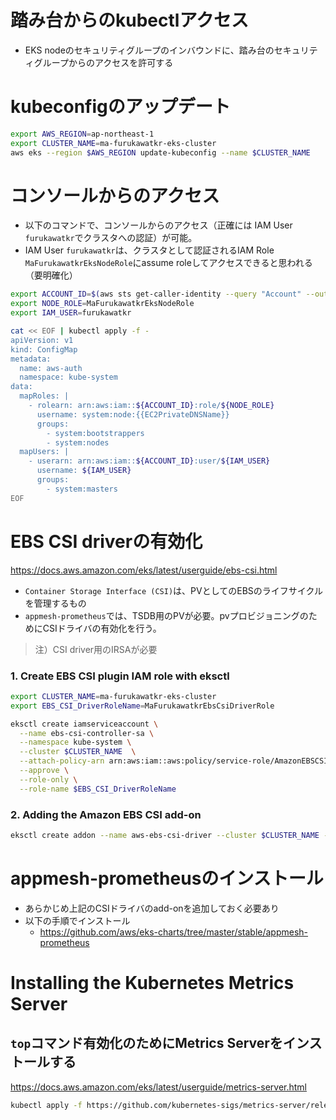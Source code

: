 # 踏み台からのkubectlアクセス
- EKS nodeのセキュリティグループのインバウンドに、踏み台のセキュリティグループからのアクセスを許可する

# kubeconfigのアップデート
```bash
export AWS_REGION=ap-northeast-1
export CLUSTER_NAME=ma-furukawatkr-eks-cluster
aws eks --region $AWS_REGION update-kubeconfig --name $CLUSTER_NAME
```

# コンソールからのアクセス
- 以下のコマンドで、コンソールからのアクセス（正確には IAM User `furukawatkr`でクラスタへの認証）が可能。
- IAM User `furukawatkr`は、クラスタとして認証されるIAM Role `MaFurukawatkrEksNodeRole`にassume roleしてアクセスできると思われる（要明確化）

```bash
export ACCOUNT_ID=$(aws sts get-caller-identity --query "Account" --output text)
export NODE_ROLE=MaFurukawatkrEksNodeRole
export IAM_USER=furukawatkr

cat << EOF | kubectl apply -f -
apiVersion: v1
kind: ConfigMap
metadata:
  name: aws-auth
  namespace: kube-system
data:
  mapRoles: |
    - rolearn: arn:aws:iam::${ACCOUNT_ID}:role/${NODE_ROLE}
      username: system:node:{{EC2PrivateDNSName}}
      groups:
        - system:bootstrappers
        - system:nodes
  mapUsers: |
    - userarn: arn:aws:iam::${ACCOUNT_ID}:user/${IAM_USER}
      username: ${IAM_USER}
      groups:
        - system:masters
EOF
```

# EBS CSI driverの有効化
https://docs.aws.amazon.com/eks/latest/userguide/ebs-csi.html
- `Container Storage Interface (CSI)`は、PVとしてのEBSのライフサイクルを管理するもの
- `appmesh-prometheus`では、TSDB用のPVが必要。pvプロビジョニングのためにCSIドライバの有効化を行う。
> 注）CSI driver用のIRSAが必要

### 1. Create EBS CSI plugin IAM role with eksctl
```bash
export CLUSTER_NAME=ma-furukawatkr-eks-cluster
export EBS_CSI_DriverRoleName=MaFurukawatkrEbsCsiDriverRole

eksctl create iamserviceaccount \
  --name ebs-csi-controller-sa \
  --namespace kube-system \
  --cluster $CLUSTER_NAME  \
  --attach-policy-arn arn:aws:iam::aws:policy/service-role/AmazonEBSCSIDriverPolicy \
  --approve \
  --role-only \
  --role-name $EBS_CSI_DriverRoleName
```

### 2. Adding the Amazon EBS CSI add-on
```bash
eksctl create addon --name aws-ebs-csi-driver --cluster $CLUSTER_NAME --service-account-role-arn arn:aws:iam::${ACCOUNT_ID}:role/$EBS_CSI_DriverRoleName --force
```

# appmesh-prometheusのインストール
- あらかじめ上記のCSIドライバのadd-onを追加しておく必要あり
- 以下の手順でインストール
  - https://github.com/aws/eks-charts/tree/master/stable/appmesh-prometheus


# Installing the Kubernetes Metrics Server
## `top`コマンド有効化のためにMetrics Serverをインストールする
https://docs.aws.amazon.com/eks/latest/userguide/metrics-server.html

```bash
kubectl apply -f https://github.com/kubernetes-sigs/metrics-server/releases/latest/download/components.yaml
```
